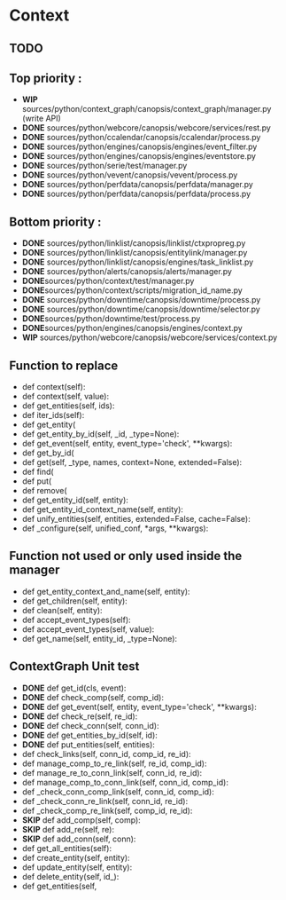 Context
=======

TODO
----
Top priority :
--------------
  * **WIP**  sources/python/context_graph/canopsis/context_graph/manager.py (write API)
  * **DONE** sources/python/webcore/canopsis/webcore/services/rest.py
  * **DONE** sources/python/ccalendar/canopsis/ccalendar/process.py
  * **DONE** sources/python/engines/canopsis/engines/event_filter.py
  * **DONE** sources/python/engines/canopsis/engines/eventstore.py
  * **DONE** sources/python/serie/test/manager.py
  * **DONE** sources/python/vevent/canopsis/vevent/process.py
  * **DONE** sources/python/perfdata/canopsis/perfdata/manager.py
  * **DONE** sources/python/perfdata/canopsis/perfdata/process.py

Bottom priority :
-----------------
  * **DONE** sources/python/linklist/canopsis/linklist/ctxpropreg.py
  * **DONE** sources/python/linklist/canopsis/entitylink/manager.py
  * **DONE** sources/python/linklist/canopsis/engines/task_linklist.py
  * **DONE** sources/python/alerts/canopsis/alerts/manager.py
  * **DONE**sources/python/context/test/manager.py
  * **DONE**sources/python/context/scripts/migration_id_name.py
  * **DONE** sources/python/downtime/canopsis/downtime/process.py
  * **DONE** sources/python/downtime/canopsis/downtime/selector.py
  * **DONE**sources/python/downtime/test/process.py
  * **DONE**sources/python/engines/canopsis/engines/context.py
  * **WIP**  sources/python/webcore/canopsis/webcore/services/context.py

Function to replace
-------------------
  * def context(self):
  * def context(self, value):
  * def get_entities(self, ids):
  * def iter_ids(self):
  * def get_entity(
  * def get_entity_by_id(self, _id, _type=None):
  * def get_event(self, entity, event_type='check', **kwargs):
  * def get_by_id(
  * def get(self, _type, names, context=None, extended=False):
  * def find(
  * def put(
  * def remove(
  * def get_entity_id(self, entity):
  * def get_entity_id_context_name(self, entity):
  * def unify_entities(self, entities, extended=False, cache=False):
  * def _configure(self, unified_conf, *args, **kwargs):


Function not used or only used inside the manager
-------------------------------------------------
  * def get_entity_context_and_name(self, entity):
  * def get_children(self, entity):
  * def clean(self, entity):
  * def accept_event_types(self):
  * def accept_event_types(self, value):
  * def get_name(self, entity_id, _type=None):

ContextGraph Unit test
----------------------
  * **DONE** def get_id(cls, event):
  * **DONE** def check_comp(self, comp_id):
  * **DONE** def get_event(self, entity, event_type='check', \**kwargs):
  * **DONE** def check_re(self, re_id):
  * **DONE** def check_conn(self, conn_id):
  * **DONE** def get_entities_by_id(self, id):
  * **DONE** def put_entities(self, entities):
  * def check_links(self, conn_id, comp_id, re_id):
  * def manage_comp_to_re_link(self, re_id, comp_id):
  * def manage_re_to_conn_link(self, conn_id, re_id):
  * def manage_comp_to_conn_link(self, conn_id, comp_id):
  * def _check_conn_comp_link(self, conn_id, comp_id):
  * def _check_conn_re_link(self, conn_id, re_id):
  * def _check_comp_re_link(self, comp_id, re_id):
  * **SKIP** def add_comp(self, comp):
  * **SKIP** def add_re(self, re):
  * **SKIP** def add_conn(self, conn):
  * def get_all_entities(self):
  * def create_entity(self, entity):
  * def update_entity(self, entity):
  * def delete_entity(self, id_):
  * def get_entities(self,
